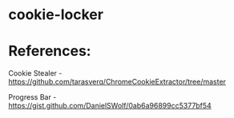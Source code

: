 # cookie-locker

# References:

Cookie Stealer - https://github.com/tarasverq/ChromeCookieExtractor/tree/master

Progress Bar - https://gist.github.com/DanielSWolf/0ab6a96899cc5377bf54
